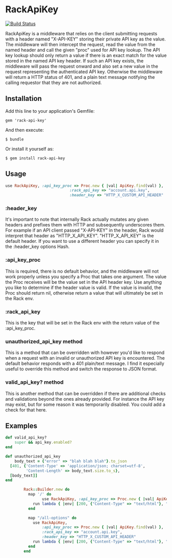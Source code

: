 # RackApiKey

[![Build Status](https://travis-ci.org/techwhizbang/rack-api-key.png)](https://travis-ci.org/techwhizbang/rack-api-key)

RackApiKey is a middleware that relies on the client submitting requests
with a header named "X-API-KEY" storing their private API key as the value.
The middleware will then intercept the request, read the value from the named 
header and call the given "proc" used for API key lookup. The API key lookup 
should only return a value if there is an exact match for the value stored in 
the named API key header. 
If such an API key exists, the middleware will pass the request onward and also
set a new value in the request representing the authenticated API key. Otherwise
the middleware will return a HTTP status of 401, and a plain text message
notifying the calling requestor that they are not authorized.

## Installation

Add this line to your application's Gemfile:

    gem 'rack-api-key'

And then execute:

    $ bundle

Or install it yourself as:

    $ gem install rack-api-key

## Usage

```ruby
use RackApiKey, :api_key_proc => Proc.new { |val| ApiKey.find(val) },
		  					:rack_api_key => "account.api.key",
		  					:header_key => "HTTP_X_CUSTOM_API_HEADER"
```

### :header_key
It's important to note that internally Rack actually mutates any given headers
and prefixes them with HTTP and subsequently underscores them. For example if an
API client passed "X-API-KEY" in the header, Rack would interpret that header
as "HTTP_X_API_KEY". "HTTP_X_API_KEY" is the default header. If you want to use
a different header you can specify it in the :header_key options Hash.

### :api_key_proc
This is required, there is no default behavior, and the middleware will not work
properly unless you specify a Proc that takes one argument.
The value the Proc receives will be the value set in the API header key.
Use anything you like to determine if the header value
is valid. If the value is invalid, the Proc should return nil, otherwise return
a value that will ultimately be set in the Rack env.

### :rack_api_key
This is the key that will be set in the Rack env with the return value of the
:api_key_proc.

### unauthorized_api_key method
This is a method that can be overridden with however you'd like to respond
when a request with an invalid or unauthorized API key is encountered. The default
behavior responds with a 401 plain/text message. I find it especially useful to
override this method and switch the response to JSON format.

### valid_api_key? method
This is another method that can be overridden if there are additional checks
and validations beyond the ones already provided. For instance the API key
may exist, but for some reason it was temporarily disabled. You could add a check
for that here.

## Examples

```ruby
def valid_api_key?
 	super && api_key.enabled?
end
```

```ruby
def unauthorized_api_key
 	body_text = {"error" => "blah blah blah"}.to_json
  [401, {'Content-Type' => 'application/json; charset=utf-8',
         'Content-Length' => body_text.size.to_s},
  [body_text]]
end
```

```ruby
		Rack::Builder.new do
		  map '/' do 
				use RackApiKey, :api_key_proc => Proc.new { |val| ApiKey.find(val) }
		    run lambda { |env| [200, {"Content-Type" => "text/html"}, "Testing Middleware"] }
		  end

		  map "/all-options" do
		  	use RackApiKey, 
		  		:api_key_proc => Proc.new { |val| ApiKey.find(val) },
		  		:rack_api_key => "account.api.key",
		  		:header_key => "HTTP_X_CUSTOM_API_HEADER"
		    run lambda { |env| [200, {"Content-Type" => "text/html"}, "Testing Middleware"] }
		  end
		end
```
